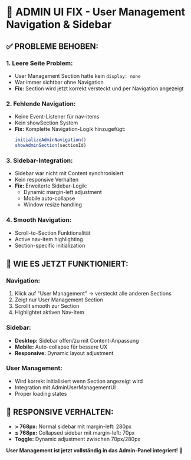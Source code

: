# 🎨 ADMIN UI FIX - User Management Navigation & Sidebar

## ✅ PROBLEME BEHOBEN:

### 1. **Leere Seite Problem:**
- User Management Section hatte kein `display: none`
- War immer sichtbar ohne Navigation
- **Fix:** Section wird jetzt korrekt versteckt und per Navigation angezeigt

### 2. **Fehlende Navigation:**
- Keine Event-Listener für nav-items
- Kein showSection System
- **Fix:** Komplette Navigation-Logik hinzugefügt:
  ```javascript
  initializeAdminNavigation()
  showAdminSection(sectionId)
  ```

### 3. **Sidebar-Integration:**
- Sidebar war nicht mit Content synchronisiert
- Kein responsive Verhalten
- **Fix:** Erweiterte Sidebar-Logik:
  - Dynamic margin-left adjustment
  - Mobile auto-collapse
  - Window resize handling

### 4. **Smooth Navigation:**
- Scroll-to-Section Funktionalität
- Active nav-item highlighting
- Section-specific initialization

## 🚀 WIE ES JETZT FUNKTIONIERT:

### **Navigation:**
1. Klick auf "User Management" → versteckt alle anderen Sections
2. Zeigt nur User Management Section
3. Scrollt smooth zur Section
4. Highlightet aktiven Nav-Item

### **Sidebar:**
- **Desktop:** Sidebar offen/zu mit Content-Anpassung
- **Mobile:** Auto-collapse für bessere UX
- **Responsive:** Dynamic layout adjustment

### **User Management:**
- Wird korrekt initialisiert wenn Section angezeigt wird
- Integration mit AdminUserManagementUI
- Proper loading states

## 📱 RESPONSIVE VERHALTEN:

- **> 768px:** Normal sidebar mit margin-left: 280px
- **≤ 768px:** Collapsed sidebar mit margin-left: 70px
- **Toggle:** Dynamic adjustment zwischen 70px/280px

**User Management ist jetzt vollständig in das Admin-Panel integriert! 🎉**
